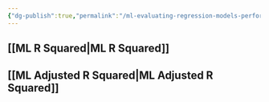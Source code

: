 ```yaml
---
{"dg-publish":true,"permalink":"/ml-evaluating-regression-models-performance/","tags":["notes"],"created":"2024-07-15T15:46:17.909+05:30","updated":"2024-07-16T01:31:18.980+05:30"}
---
```



## [[ML R Squared\|ML R Squared]]
## [[ML Adjusted R Squared\|ML Adjusted R Squared]]
